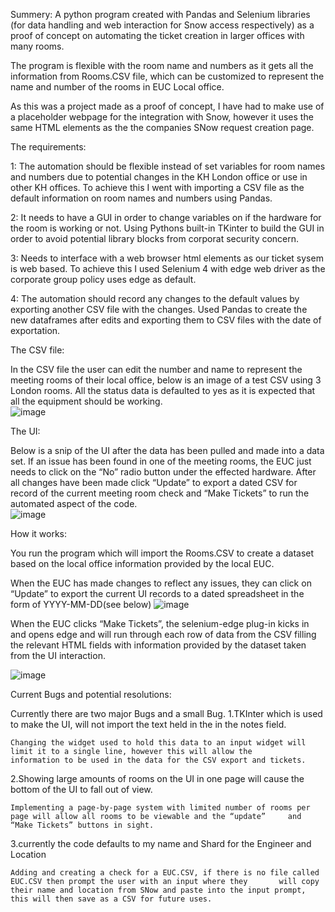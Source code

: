 Summery:
A python program created with Pandas and Selenium libraries (for data handling and web interaction for Snow access respectively) as a proof of concept on automating the ticket creation in larger offices with many rooms. 

The program is flexible with the room name and numbers as it gets all the information from Rooms.CSV file, which can be customized to represent the name and number of the rooms in EUC Local office.

As this was a project made as a proof of concept, I have had to make use of a placeholder webpage for the integration with Snow, however it uses the same HTML elements as the the companies SNow request creation page.  


The requirements:

1: The automation should be flexible instead of set variables for room names and numbers due to potential changes in the KH London office or use in other KH offices.
  To achieve this I went with importing a CSV file as the default information on room names and numbers using Pandas.

2: It needs to have a GUI in order to change variables on if the hardware for the room is working or not.
  Using Pythons built-in TKinter to build the GUI in order to avoid potential library blocks from corporat security concern.  

3: Needs to interface with a web browser html elements as our ticket sysem is web based.
  To achieve this I used Selenium 4 with edge web driver as the corporate group policy uses edge as default.

4: The automation should record any changes to the default values by exporting another CSV file with the changes.
  Used Pandas to create the new dataframes after edits and exporting them to CSV files with the date of exportation.


The CSV file:

In the CSV file the user can edit the number and name to represent the meeting rooms of their local office, below is an image of a test CSV using 3 London rooms.
All the status data is defaulted to yes as it is expected that all the equipment should be working.  
![image](https://github.com/PCloherty/teams-room-ticket-creator/assets/43047949/af9c2d31-a158-4a25-978f-c9b4c34b2be4)


The UI:

Below is a snip of the UI after the data has been pulled and made into a data set. If an issue has been found in one of the meeting rooms, the EUC just needs to click on the “No” radio button under the effected hardware. After all changes have been made click “Update” to export a dated CSV for record of the current meeting room check and “Make Tickets” to run the automated aspect of the code.  
![image](https://github.com/PCloherty/teams-room-ticket-creator/assets/43047949/22739b76-0fdc-4ea7-8c27-3f68655c0bc2)


How it works:

You run the program which will import the Rooms.CSV to create a dataset based on the local office information provided by the local EUC.

When the EUC has made changes to reflect any issues, they can click on “Update” to export the current UI records to a dated spreadsheet in the form of YYYY-MM-DD(see below)
![image](https://github.com/PCloherty/teams-room-ticket-creator/assets/43047949/ec93b885-7bac-4ff9-a460-79fa6a003d0d)

When the EUC clicks “Make Tickets”, the selenium-edge plug-in kicks in and opens edge and will run through each row of data from the CSV filling the relevant HTML fields with information provided by the dataset taken from the UI interaction.

![image](https://github.com/PCloherty/teams-room-ticket-creator/assets/43047949/0a75280f-3214-4a0b-9cdf-4291f267de43)


Current Bugs and potential resolutions:

Currently there are two major Bugs and a small Bug.
  1.TKInter which is used to make the UI, will not import the text held in the in the notes field.  
    
    Changing the widget used to hold this data to an input widget will limit it to a single line, however this will allow the         information to be used in the data for the CSV export and tickets.
  
  2.Showing large amounts of rooms on the UI in one page will cause the bottom of the UI to fall out of view.
    
    Implementing a page-by-page system with limited number of rooms per page will allow all rooms to be viewable and the “update”     and “Make Tickets” buttons in sight.
  
  3.currently the code defaults to my name and Shard for the Engineer and Location
    
    Adding and creating a check for a EUC.CSV, if there is no file called EUC.CSV then prompt the user with an input where they       will copy their name and location from SNow and paste into the input prompt, this will then save as a CSV for future uses.
